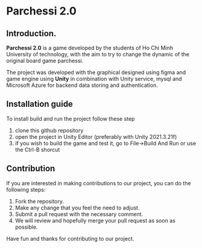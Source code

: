 # Parchessi 2.0
 
## Introduction.
**Parchessi 2.0** is a game developed by the students of Ho Chi Minh University of technology, with the aim to try to change the dynamic of the original board game parchessi.

The project was developed with the graphical designed using figma and game engine using **Unity** in combination with Unity service, mysql and Microsoft Azure for backend data storing and authentication.

## Installation guide
To install build and run the project follow these step

1. clone this github repository
2. open the project in Unity Editor (preferably with Unity 2021.3.21f)
3. if you wish to build the game and test it, go to File->Build And Run or use the Ctrl-B shorcut

## Contribution
If you are interested in making contributions to our project, you can do the following steps:
1. Fork the repository.
2. Make any change that you feel the need to adjust.
3. Submit a pull request with the necessary comment.
4. We will review and hopefully merge your pull request as soon as possible.

Have fun and thanks for contributing to our project.

